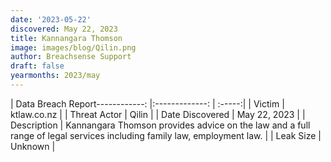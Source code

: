 ```yaml
---
date: '2023-05-22'
discovered: May 22, 2023
title: Kannangara Thomson
image: images/blog/Qilin.png
author: Breachsense Support
draft: false
yearmonths: 2023/may
---
```


| Data Breach Report------------:     |:-------------:    | :-----:|
| Victim      | ktlaw.co.nz      | 
| Threat Actor      | Qilin      | 
| Date Discovered      | May 22, 2023      | 
| Description      | Kannangara Thomson provides advice on the law and a full range of legal services including family law, employment law.      | 
| Leak Size      | Unknown      | 

